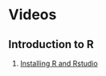 # Videos

## Introduction to R

1. [Installing R and Rstudio](https://www.youtube.com/watch?v=6GBZxrQyzM0)
